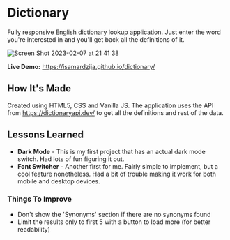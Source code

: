 # Dictionary

Fully responsive English dictionary lookup application. Just enter the word you're interested in and you'll get back all the definitions of it.


![Screen Shot 2023-02-07 at 21 41 38](https://user-images.githubusercontent.com/74252988/217361028-811591e0-55a5-46b5-832b-f957ad8c69e0.png)


**Live Demo:** https://isamardzija.github.io/dictionary/

## How It's Made

Created using HTML5, CSS and Vanilla JS. The application uses the API from https://dictionaryapi.dev/ to get all the definitions and rest of the data.

## Lessons Learned

- **Dark Mode** - This is my first project that has an actual dark mode switch. Had lots of fun figuring it out.
- **Font Switcher** - Another first for me. Fairly simple to implement, but a cool feature nonetheless. Had a bit of trouble making it work for both mobile and desktop devices.

### Things To Improve

 - Don't show the 'Synonyms' section if there are no synonyms found
 - Limit the results only to first 5 with a button to load more (for better readability)
